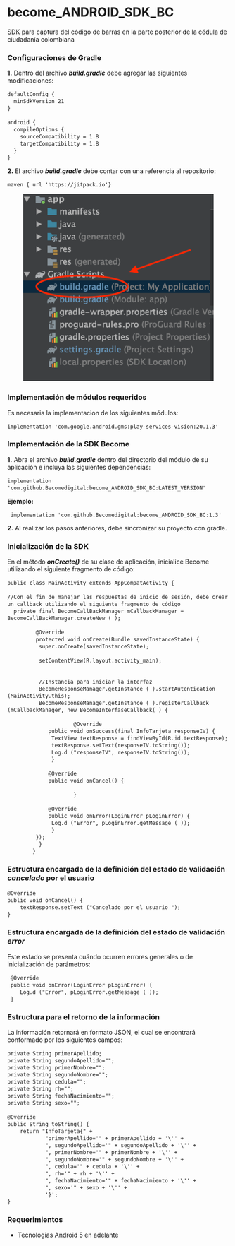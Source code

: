 # become_ANDROID_SDK_BC
SDK para captura del código de barras en la parte posterior de la cédula de ciudadanía colombiana

 ### Configuraciones de Gradle

**1.** Dentro del archivo **_build.gradle_** debe agregar las siguientes modificaciones:

    defaultConfig {
      minSdkVersion 21
    }
    
    android {
      compileOptions {
        sourceCompatibility = 1.8
        targetCompatibility = 1.8
      }
    }
    
**2.** El archivo **_build.gradle_** debe contar con una referencia al repositorio:

	maven { url 'https://jitpack.io'}
<p align="center">
  <img src="https://github.com/Becomedigital/become_ANDROID_SDK_BC/blob/main/build_gradle.png">
</p>

### Implementación de módulos requeridos

Es necesaria la implementacion de los siguientes módulos:

	implementation 'com.google.android.gms:play-services-vision:20.1.3'

### Implementación de la SDK Become

**1.**  Abra el archivo **_build.gradle_** dentro del directorio del módulo de su aplicación e incluya las siguientes dependencias:
    
    implementation 'com.github.Becomedigital:become_ANDROID_SDK_BC:LATEST_VERSION'
      
**Ejemplo:**
    
     implementation 'com.github.Becomedigital:become_ANDROID_SDK_BC:1.3'
    
**2.**  Al realizar los pasos anteriores, debe sincronizar su proyecto con gradle.

### Inicialización de la SDK

En el método **_onCreate()_** de su clase de aplicación, inicialice Become utilizando el siguiente fragmento de código:

    public class MainActivity extends AppCompatActivity {    

    //Con el fin de manejar las respuestas de inicio de sesión, debe crear un callback utilizando el siguiente fragmento de código 
      private final BecomeCallBackManager mCallbackManager = BecomeCallBackManager.createNew ( );  
      
		     @Override  
		     protected void onCreate(Bundle savedInstanceState) {  
		      super.onCreate(savedInstanceState);  
		      
		      setContentView(R.layout.activity_main);
		    
	
		      //Instancia para iniciar la interfaz
		      BecomeResponseManager.getInstance ( ).startAutentication (MainActivity.this);  
		      BecomeResponseManager.getInstance ( ).registerCallback (mCallbackManager, new BecomeInterfaseCallback( ) {  
          
                         @Override  
    		     public void onSuccess(final InfoTarjeta responseIV) {  
    		      TextView textResponse = findViewById(R.id.textResponse);  
    		      textResponse.setText(responseIV.toString());  
    		      Log.d ("responseIV", responseIV.toString());  
    		      }  
  		      
    		     @Override  
    		     public void onCancel() {  
    		      
                         }  
           
    		     @Override  
    		     public void onError(LoginError pLoginError) {  
    		      Log.d ("Error", pLoginError.getMessage ( ));  
    		      }  		      
		     });  
		      }  
		    }

### Estructura encargada de la definición del estado de validación _cancelado_ por el usuario

	@Override  
	public void onCancel() { 
	    textResponse.setText ("Cancelado por el usuario ");  
	}

### Estructura encargada de la definición del estado de validación _error_

Este estado se presenta cuándo ocurren errores generales o de inicialización de parámetros:

	 @Override  
	 public void onError(LoginError pLoginError) {
	    Log.d ("Error", pLoginError.getMessage ( ));
	 }

### Estructura para el retorno de la información

La información retornará en formato JSON, el cual se encontrará conformado por los siguientes campos:

	private String primerApellido;
	private String segundoApellido="";
	private String primerNombre="";
	private String segundoNombre="";
	private String cedula="";
	private String rh="";
	private String fechaNacimiento="";
	private String sexo="";

	@Override
	public String toString() {
	    return "InfoTarjeta{" +
	            "primerApellido='" + primerApellido + '\'' +
	            ", segundoApellido='" + segundoApellido + '\'' +
	            ", primerNombre='" + primerNombre + '\'' +
	            ", segundoNombre='" + segundoNombre + '\'' +
	            ", cedula='" + cedula + '\'' +
	            ", rh='" + rh + '\'' +
	            ", fechaNacimiento='" + fechaNacimiento + '\'' +
	            ", sexo='" + sexo + '\'' +
	            '}';
	}

### Requerimientos

* Tecnologias
	Android 5 en adelante
